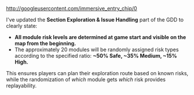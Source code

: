 http://googleusercontent.com/immersive_entry_chip/0

I've updated the **Section Exploration & Issue Handling** part of the GDD to clearly state:

* **All module risk levels are determined at game start and visible on the map from the beginning.**
* The approximately 20 modules will be randomly assigned risk types according to the specified ratio: **~50% Safe, ~35% Medium, ~15% High.**

This ensures players can plan their exploration route based on known risks, while the randomization of *which* module gets *which* risk provides replayability.